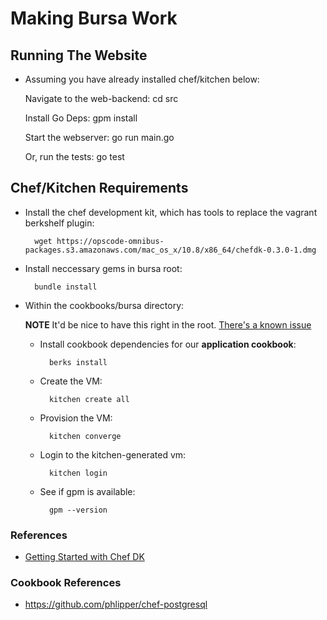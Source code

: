 # Making Bursa Work

## Running The Website

* Assuming you have already installed chef/kitchen below:
	
  Navigate to the web-backend:
    cd src

  Install Go Deps:
    gpm install

  Start the webserver:
    go run main.go

  Or, run the tests:
    go test

## Chef/Kitchen Requirements

* Install the chef development kit, which has tools to replace the vagrant berkshelf plugin:

		wget https://opscode-omnibus-packages.s3.amazonaws.com/mac_os_x/10.8/x86_64/chefdk-0.3.0-1.dmg
* Install neccessary gems in bursa root:
 
  		bundle install
* Within the cookbooks/bursa directory:

	**NOTE** It'd be nice to have this right in the root. [There's a known issue](https://github.com/opscode/chef-dk/issues/50)

	* Install cookbook dependencies for our **application cookbook**:
			
			berks install

	* Create the VM:
	
			kitchen create all
			
	* Provision the VM:
			
			kitchen converge
	  
	* Login to the kitchen-generated vm:
	  
	  		kitchen login
	* See if gpm is available:
			
			gpm --version
   
### References

  
* [Getting Started with Chef DK](http://tcotav.github.io/chefdk_getting_started.html)

### Cookbook References

* https://github.com/phlipper/chef-postgresql
